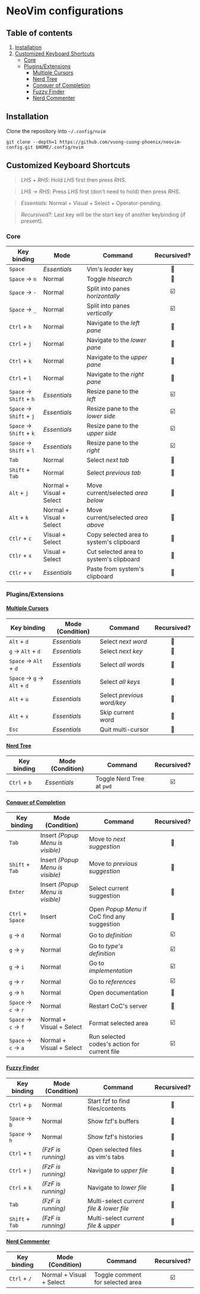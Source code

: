 # NeoVim configurations

## Table of contents

1. [Installation](#installation)
2. [Customized Keyboard Shortcuts](#customized-keyboard-shortcuts)
   - [Core](#core)
   - [Plugins/Extensions](#pluginsextensions)
     - [Multiple Cursors](#multiple-cursors)
     - [Nerd Tree](#nerd-tree)
     - [Conquer of Completion](#conquer-of-completion)
     - [Fuzzy Finder](#fuzzy-finder)
     - [Nerd Commenter](#nerd-commenter)

## Installation

Clone the repository into `~/.config/nvim`

```shell
git clone --depth=1 https://github.com/vuong-cuong-phoenix/neovim-config.git $HOME/.config/nvim
```

## Customized Keyboard Shortcuts

> _LHS_ + _RHS_: Hold _LHS_ first then press _RHS_.

> _LHS_ → _RHS_: Press _LHS_ first (don't need to hold) then press _RHS_.

> _*Essentials*_: Normal + Visual + Select + Operator-pending.

> _Recursived?_: Last key will be the start key of another keybinding (if present).

### Core

| Key binding             | Mode                     | Command                                  |       Recursived?       |
| ----------------------- | ------------------------ | ---------------------------------------- | :---------------------: |
| `Space`                 | _Essentials_             | Vim's _leader_ key                       |  :black_square_button:  |
| `Space` → `n`           | Normal                   | Toggle _hlsearch_                        |  :black_square_button:  |
| `Space` → `-`           | Normal                   | Split into panes _horizontally_          | :ballot_box_with_check: |
| `Space` → `_`           | Normal                   | Split into panes _vertically_            | :ballot_box_with_check: |
| `Ctrl` + `h`            | Normal                   | Navigate to the _left pane_              |  :black_square_button:  |
| `Ctrl` + `j`            | Normal                   | Navigate to the _lower pane_             |  :black_square_button:  |
| `Ctrl` + `k`            | Normal                   | Navigate to the _upper pane_             |  :black_square_button:  |
| `Ctrl` + `l`            | Normal                   | Navigate to the _right pane_             |  :black_square_button:  |
| `Space` → `Shift` + `h` | _Essentials_             | Resize pane to the _left_                | :ballot_box_with_check: |
| `Space` → `Shift` + `j` | _Essentials_             | Resize pane to the _lower side_          | :ballot_box_with_check: |
| `Space` → `Shift` + `k` | _Essentials_             | Resize pane to the _upper side_          | :ballot_box_with_check: |
| `Space` → `Shift` + `l` | _Essentials_             | Resize pane to the _right_               | :ballot_box_with_check: |
| `Tab`                   | Normal                   | Select _next tab_                        |  :black_square_button:  |
| `Shift` + `Tab`         | Normal                   | Select _previous tab_                    |  :black_square_button:  |
| `Alt` + `j`             | Normal + Visual + Select | Move current/selected _area below_       |  :black_square_button:  |
| `Alt` + `k`             | Normal + Visual + Select | Move current/selected _area above_       |  :black_square_button:  |
| `Ctlr` + `c`            | Visual + Select          | Copy selected area to system's clipboard |  :black_square_button:  |
| `Ctlr` + `x`            | Visual + Select          | Cut selected area to system's clipboard  |  :black_square_button:  |
| `Ctlr` + `v`            | _Essentials_             | Paste from system's clipboard            |  :black_square_button:  |

### Plugins/Extensions

#### [Multiple Cursors](https://github.com/terryma/vim-multiple-cursors)

| Key binding                 | Mode (Condition) | Command                    |      Recursived?      |
| --------------------------- | ---------------- | -------------------------- | :-------------------: |
| `Alt` + `d`                 | _Essentials_     | Select _next word_         | :black_square_button: |
| `g` → `Alt` + `d`           | _Essentials_     | Select _next key_          | :black_square_button: |
| `Space` → `Alt` + `d`       | _Essentials_     | Select _all words_         | :black_square_button: |
| `Space` → `g` → `Alt` + `d` | _Essentials_     | Select _all keys_          | :black_square_button: |
| `Alt` + `u`                 | _Essentials_     | Select _previous word/key_ | :black_square_button: |
| `Alt` + `x`                 | _Essentials_     | Skip current word          | :black_square_button: |
| `Esc`                       | _Essentials_     | Quit multi-cursor          | :black_square_button: |

#### [Nerd Tree](https://github.com/preservim/nerdtree)

| Key binding  | Mode (Condition) | Command                   |       Recursived?       |
| ------------ | ---------------- | ------------------------- | :---------------------: |
| `Ctrl` + `b` | _Essentials_     | Toggle Nerd Tree at `pwd` | :ballot_box_with_check: |

#### [Conquer of Completion](https://github.com/neoclide/coc.nvim)

| Key binding         | Mode (Condition)                 | Command                                      |       Recursived?       |
| ------------------- | -------------------------------- | -------------------------------------------- | :---------------------: |
| `Tab`               | Insert _(Popup Menu is visible)_ | Move to _next suggestion_                    |  :black_square_button:  |
| `Shift` + `Tab`     | Insert _(Popup Menu is visible)_ | Move to _previous suggestion_                |  :black_square_button:  |
| `Enter`             | Insert _(Popup Menu is visible)_ | Select current suggestion                    |  :black_square_button:  |
| `Ctrl` + `Space`    | Insert                           | Open _Popup Menu_ if CoC find any suggestion |  :black_square_button:  |
| `g` → `d`           | Normal                           | Go to _definition_                           | :ballot_box_with_check: |
| `g` → `y`           | Normal                           | Go to _type's definition_                    | :ballot_box_with_check: |
| `g` → `i`           | Normal                           | Go to _implementation_                       | :ballot_box_with_check: |
| `g` → `r`           | Normal                           | Go to _references_                           | :ballot_box_with_check: |
| `g` → `h`           | Normal                           | Open documentation                           |  :black_square_button:  |
| `Space` → `c` → `r` | Normal                           | Restart CoC's server                         |  :black_square_button:  |
| `Space` → `c` → `f` | Normal + Visual + Select         | Format selected area                         | :ballot_box_with_check: |
| `Space` → `c` → `a` | Normal + Visual + Select         | Run selected codes's action for current file | :ballot_box_with_check: |

#### [Fuzzy Finder](https://github.com/junegunn/fzf.vim)

| Key binding     | Mode (Condition)   | Command                                  |      Recursived?      |
| --------------- | ------------------ | ---------------------------------------- | :-------------------: |
| `Ctrl` + `p`    | Normal             | Start fzf to find files/contents         | :black_square_button: |
| `Space` → `b`   | Normal             | Show fzf's buffers                       | :black_square_button: |
| `Space` → `h`   | Normal             | Show fzf's histories                     | :black_square_button: |
| `Ctrl` + `t`    | _(FzF is running)_ | Open selected files as vim's tabs        | :black_square_button: |
| `Ctrl` + `j`    | _(FzF is running)_ | Navigate to _upper file_                 | :black_square_button: |
| `Ctrl` + `k`    | _(FzF is running)_ | Navigate to _lower file_                 | :black_square_button: |
| `Tab`           | _(FzF is running)_ | Multi-select _current file & lower file_ | :black_square_button: |
| `Shift` + `Tab` | _(FzF is running)_ | Multi-select _current file & upper_      | :black_square_button: |

#### [Nerd Commenter](https://github.com/preservim/nerdcommenter)

| Key binding  | Mode (Condition)         | Command                          |       Recursived?       |
| ------------ | ------------------------ | -------------------------------- | :---------------------: |
| `Ctrl` + `/` | Normal + Visual + Select | Toggle comment for selected area | :ballot_box_with_check: |

